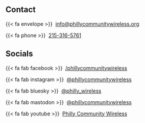 ## Contact

{{< fa envelope >}} &nbsp;[info@phillycommunitywireless.org](mailto:info@phillycommunitywireless.org)

{{< fa phone >}} &nbsp;[215-316-5761](tel:2153165761)

## Socials

{{< fa fab facebook >}} &nbsp;[/phillycommunitywireless](https://www.facebook.com/Philly-Community-Wireless-111328101173369/)  

{{< fa fab instagram >}} &nbsp;[@phillycommunitywireless](https://www.instagram.com/phillycommunitywireless/)  

{{< fa fab bluesky >}} &nbsp;[@philly_wireless](https://bsky.app/profile/phillywireless.bsky.social)

{{< fa fab mastodon >}} &nbsp;[@phillycommunitywireless](https://jawns.club/@phillycommunitywireless)  

{{< fa fab youtube >}} &nbsp;[Philly Community Wireless](https://www.youtube.com/channel/UCDguhllC44ZqauV6eDopShA)  
